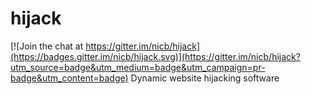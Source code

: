 # hijack

[![Join the chat at https://gitter.im/nicb/hijack](https://badges.gitter.im/nicb/hijack.svg)](https://gitter.im/nicb/hijack?utm_source=badge&utm_medium=badge&utm_campaign=pr-badge&utm_content=badge)
Dynamic website hijacking software
